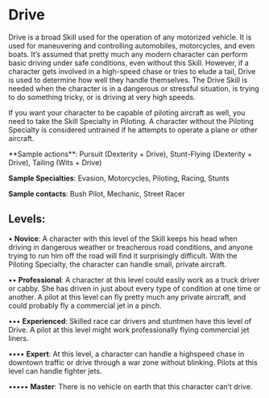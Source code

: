 # **Drive**

Drive is a broad Skill used for the operation of any motorized vehicle. It is used for maneuvering and controlling
automobiles, motorcycles, and even boats. It’s assumed that
pretty much any modern character can perform basic driving under safe conditions, even without this Skill. However,
if a character gets involved in a high-speed chase or tries to
elude a tail, Drive is used to determine how well they handle
themselves. The Drive Skill is needed when the character is in
a dangerous or stressful situation, is trying to do something
tricky, or is driving at very high speeds.

If you want your character to be capable of piloting aircraft as well, you need to take the Skill Specialty in Piloting.
A character without the Piloting Specialty is considered
untrained if he attempts to operate a plane or other aircraft.

<Long>
**Sample actions**: Pursuit (Dexterity + Drive), Stunt-Flying
(Dexterity + Drive), Tailing (Wits + Drive)

**Sample Specialties**: Evasion, Motorcycles, Piloting,
Racing, Stunts

**Sample contacts**: Bush Pilot, Mechanic, Street Racer

## Levels:

• **Novice**: A character with this level of the Skill
keeps his head when driving in dangerous weather
or treacherous road conditions, and anyone trying
to run him off the road will find it surprisingly
difficult. With the Piloting Specialty, the character
can handle small, private aircraft.

•• **Professional**: A character at this level could easily
work as a truck driver or cabby. She has driven in
just about every type of condition at one time or
another. A pilot at this level can fly pretty much
any private aircraft, and could probably fly a commercial jet in a pinch.

••• **Experienced**: Skilled race car drivers and stuntmen
have this level of Drive. A pilot at this level might
work professionally flying commercial jet liners.

•••• **Expert**: At this level, a character can handle a highspeed chase in downtown traffic or drive through
a war zone without blinking. Pilots at this level
can handle fighter jets.

••••• **Master**: There is no vehicle on earth that this
character can’t drive.
</Long>